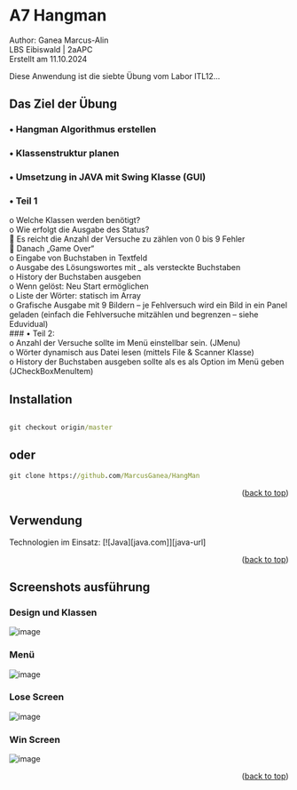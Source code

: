 # A7 Hangman
<a name="readme-top"></a>
Author: Ganea Marcus-Alin <br>
LBS Eibiswald | 2aAPC <br>
Erstellt am 11.10.2024

Diese Anwendung ist die siebte Übung vom Labor ITL12...<br>

## Das Ziel der Übung
### •	Hangman Algorithmus erstellen
### •	Klassenstruktur planen
### •	Umsetzung in JAVA mit Swing Klasse (GUI)




### •	Teil 1</div>
<div>o	Welche Klassen werden benötigt?</div>
<div>o	Wie erfolgt die Ausgabe des Status?</div>
<div>	Es reicht die Anzahl der Versuche zu zählen von 0 bis 9 Fehler </div>
<div>	Danach „Game Over“</div>
<div>o	Eingabe von Buchstaben in Textfeld</div>
<div>o	Ausgabe des Lösungswortes mit _ als versteckte Buchstaben</div>
<div>o	History der Buchstaben ausgeben</div>
<div>o	Wenn gelöst: Neu Start ermöglichen</div>
<div>o	Liste der Wörter: statisch im Array</div>
<div>o	Grafische Ausgabe mit 9 Bildern – je Fehlversuch wird ein Bild in ein Panel geladen (einfach die Fehlversuche mitzählen und begrenzen – siehe Eduvidual)</div>
### •	Teil 2:
<div>o	Anzahl der Versuche sollte im Menü einstellbar sein. (JMenu)</div>
<div>o	Wörter dynamisch aus Datei lesen (mittels File & Scanner Klasse)</div>
<div>o	History der Buchstaben ausgeben sollte als es als Option im Menü geben (JCheckBoxMenuItem)</div>




## Installation

```cmd

git checkout origin/master
```
## oder
```cmd
git clone https://github.com/MarcusGanea/HangMan
```
<p align="right">(<a href="#readme-top">back to top</a>)</p>

## Verwendung
Technologien im Einsatz:
[![Java][java.com]][java-url]


<p align="right">(<a href="#readme-top">back to top</a>)</p>

## Screenshots ausführung

### Design und Klassen
![image](https://github.com/user-attachments/assets/ae39ef4a-f91c-4792-9b1e-8e6406e5ca3b)

### Menü
![image](https://github.com/user-attachments/assets/14186f63-6a31-414c-83c8-e35c1a6bda5d)

### Lose Screen
![image](https://github.com/user-attachments/assets/a52d57b9-d725-4e6e-9bd4-2b2fc1e87640)

### Win Screen
![image](https://github.com/user-attachments/assets/34385450-81d1-43ce-a21b-8a6df78b852e)





<p align="right">(<a href="#readme-top">back to top</a>)</p>
